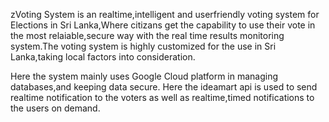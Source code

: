 zVoting System is an realtime,intelligent and userfriendly voting system for Elections in Sri Lanka,Where citizans get the capability to use their vote in the most relaiable,secure way with the real time results monitoring system.The voting system is highly customized for the use in Sri Lanka,taking local factors into consideration.

Here the system mainly uses Google Cloud platform in managing databases,and keeping data secure.
Here the ideamart api is used to send realtime notification to the voters as well as realtime,timed notifications to the users on demand.
